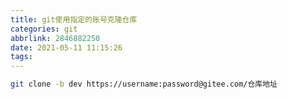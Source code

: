 ```yaml
---
title: git使用指定的账号克隆仓库
categories: git
abbrlink: 2846882250
date: 2021-05-11 11:15:26
tags:
---
```


```bash
git clone -b dev https://username:password@gitee.com/仓库地址
```